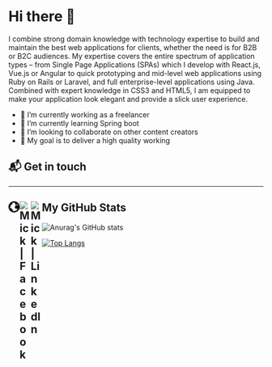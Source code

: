 # Hi there 👋
I combine strong domain knowledge with technology expertise to build and maintain the best web applications for clients, whether the need is for B2B or B2C audiences.
My expertise covers the entire spectrum of application types – from Single Page Applications (SPAs) which I develop with React.js, Vue.js or Angular to quick prototyping and mid-level web applications using Ruby on Rails or Laravel, and full enterprise-level applications using Java.
Combined with expert knowledge in CSS3 and HTML5, I am equipped to make your application look elegant and provide a slick user experience.

- 🔭 I’m currently working as a freelancer
- 🌱 I’m currently learning Spring boot
- 👯 I’m looking to collaborate on other content creators
- 🤔 My goal is to deliver a high quality working

## 📬 Get in touch
---
[<img align="left" alt="Mick" width="22px" src="https://raw.githubusercontent.com/iconic/open-iconic/master/svg/globe.svg" />](https://portfolio-lub2code.web.app/)
[<img align="left" alt="Mick | Facebook" width="22px" src="https://cdn.jsdelivr.net/npm/simple-icons@3.4.0/icons/facebook.svg" />](https://www.facebook.com/mick.ping.54/)
[<img align="left" alt="Mick | LinkedIn" width="22px" src="https://cdn.jsdelivr.net/npm/simple-icons@v3/icons/linkedin.svg" />](https://www.linkedin.com/in/mick-p-193190200/)
---


## My GitHub Stats

![Anurag's GitHub stats](https://github-readme-stats.vercel.app/api?username=lub2code&show_icons=true&theme=radical)

[![Top Langs](https://github-readme-stats.vercel.app/api/top-langs/?username=lub2code&layout=compact&theme=radical)](https://github.com/anuraghazra/github-readme-stats)
